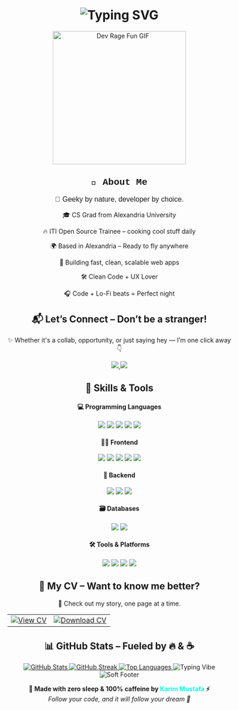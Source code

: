 
<!-- 🖥️ HEADER -->
<h1 align="center">
  <img src="https://readme-typing-svg.herokuapp.com?font=Fira+Code&size=30&pause=1000&center=true&vCenter=true&width=1000&lines=Hi%2C+I'm+Karim+Mustafa+%F0%9F%92%BB+%7C+I+write+code+that+ships+%F0%9F%92%A5;Full+Stack+Developer+%F0%9F%94%A5;Open+Source+Contributor+%F0%9F%A7%91%E2%80%8D%F0%9F%92%BB;Tech+Lover+%E2%9C%A8" alt="Typing SVG" />
</h1>

<div align="center">
  <img src="https://media0.giphy.com/media/v1.Y2lkPTc5MGI3NjExbmg5dzg0YXl5OW1pdnI3NWF5a291cGp0djJ6aXk5MjVzcDk4c2loaiZlcD12MV9pbnRlcm5hbF9naWZfYnlfaWQmY3Q9Zw/1RkDDoIVs3ntm/giphy.gif" width="300" alt="Dev Rage Fun GIF" />
</div>


<!-- 👾 ABOUT ME -->
<div align="center">
<h2 style="font-family: 'Courier New', Courier, monospace;">👾 About Me</h2>

<p style="font-family: 'Comic Sans MS', cursive, sans-serif; font-size: 16px;">
🧠 Geeky by nature, developer by choice.
</p>
<p>🎓 CS Grad from Alexandria University</p>
<p>🔥 ITI Open Source Trainee – cooking cool stuff daily</p>
<p>🌍 Based in Alexandria – Ready to fly anywhere</p>
<p>🎯 Building fast, clean, scalable web apps</p>
<p>🛠️ Clean Code + UX Lover</p>
<p>🎧 Code + Lo-Fi beats = Perfect night</p>
</div>

<!-- 📬 CONTACT -->
<div align="center">

## 📬 Let’s Connect – Don’t be a stranger!

✨ Whether it's a collab, opportunity, or just saying hey — I’m one click away 👇

<a href="mailto:karimmustafa495@gmail.com" target="_blank">
  <img src="https://img.shields.io/badge/Gmail-karimmustafa495@gmail.com-D14836?style=for-the-badge&logo=gmail&logoColor=white" />
</a>

<a href="https://www.linkedin.com/in/karim-mustafa-949207318/" target="_blank">
  <img src="https://img.shields.io/badge/LinkedIn-Karim%20Mustafa-0077B5?style=for-the-badge&logo=linkedin&logoColor=white" />
</a>

</div>

<!-- 🧠 SKILLS -->
<div align="center">

## 🧠 Skills & Tools

<h4>💻 Programming Languages</h4>
<img src="https://img.shields.io/badge/JavaScript-F7DF1E?style=for-the-badge&logo=javascript&logoColor=black" />
<img src="https://img.shields.io/badge/TypeScript-3178C6?style=for-the-badge&logo=typescript&logoColor=white" />
<img src="https://img.shields.io/badge/Java-007396?style=for-the-badge&logo=java&logoColor=white" />
<img src="https://img.shields.io/badge/C++-00599C?style=for-the-badge&logo=c%2B%2B&logoColor=white" />
<img src="https://img.shields.io/badge/SQL-4479A1?style=for-the-badge&logo=postgresql&logoColor=white" />

<h4>👨‍🎨 Frontend</h4>
<img src="https://img.shields.io/badge/React-61DAFB?style=for-the-badge&logo=react&logoColor=black" />
<img src="https://img.shields.io/badge/Next.js-000000?style=for-the-badge&logo=nextdotjs&logoColor=white" />
<img src="https://img.shields.io/badge/Angular-DD0031?style=for-the-badge&logo=angular&logoColor=white" />
<img src="https://img.shields.io/badge/Tailwind-38B2AC?style=for-the-badge&logo=tailwindcss&logoColor=white" />
<img src="https://img.shields.io/badge/Bootstrap-7952B3?style=for-the-badge&logo=bootstrap&logoColor=white" />

<h4>🧩 Backend</h4>
<img src="https://img.shields.io/badge/Node.js-339933?style=for-the-badge&logo=nodedotjs&logoColor=white" />
<img src="https://img.shields.io/badge/Express.js-000000?style=for-the-badge&logo=express&logoColor=white" />
<img src="https://img.shields.io/badge/NestJS-E0234E?style=for-the-badge&logo=nestjs&logoColor=white" />

<h4>🗃️ Databases</h4>
<img src="https://img.shields.io/badge/MongoDB-47A248?style=for-the-badge&logo=mongodb&logoColor=white" />
<img src="https://img.shields.io/badge/MySQL-4479A1?style=for-the-badge&logo=mysql&logoColor=white" />

<h4>🛠️ Tools & Platforms</h4>
<img src="https://img.shields.io/badge/Git-F05032?style=for-the-badge&logo=git&logoColor=white" />
<img src="https://img.shields.io/badge/Linux-FCC624?style=for-the-badge&logo=linux&logoColor=black" />
<img src="https://img.shields.io/badge/WordPress-21759B?style=for-the-badge&logo=wordpress&logoColor=white" />
<img src="https://img.shields.io/badge/Joomla-5091CD?style=for-the-badge&logo=joomla&logoColor=white" />
</div>

<!-- 📄 CV -->
<div align="center">

## 📄 My CV – Want to know me better?

🎯 Check out my story, one page at a time.

<table><tr>
<td>
<a href="https://drive.google.com/file/d/12fQFaAX79aeHkXm6PEJer9kny7YbCe8l/view?usp=sharing" target="_blank">
  <img src="https://img.shields.io/badge/View%20CV-Online-blue?style=for-the-badge&logo=google-drive&logoColor=white" alt="View CV" />
</a>
</td>
<td>
<a href="https://github.com/karimmustafa11/karimmustafa11/raw/main/KarimMustafa_CV.pdf" download>
  <img src="https://img.shields.io/badge/⬇️%20Download-CV-red?style=for-the-badge&logo=adobeacrobatreader&logoColor=white" alt="Download CV" />
</a>
</td>
</tr></table>
</div>

<!-- 📊 GITHUB STATS -->
<div align="center">

## 📊 GitHub Stats – Fueled by 🔥 & ☕️

<a href="https://github.com/karimmustafa11">
  <img src="https://github-readme-stats.vercel.app/api?username=karimmustafa11&show_icons=true&theme=tokyonight&count_private=true&hide=issues&border_radius=12&custom_title=Karim%20Mustafa's%20GitHub%20Stats" alt="GitHub Stats" />
</a>

<a href="https://github.com/karimmustafa11">
  <img src="https://github-readme-streak-stats.herokuapp.com?user=karimmustafa11&theme=tokyonight&border_radius=12&date_format=M%20j%5B%2C%20Y%5D" alt="GitHub Streak" />
</a>

<a href="https://github.com/karimmustafa11">
  <img src="https://github-readme-stats.vercel.app/api/top-langs/?username=karimmustafa11&layout=compact&theme=tokyonight&langs_count=8&border_radius=12&hide=html" alt="Top Languages" />
</a>

<img src="https://readme-typing-svg.herokuapp.com?font=Fira+Code&size=22&pause=1000&color=58A6FF&center=true&vCenter=true&width=700&lines=Consistency+is+key+%F0%9F%94%91;Code.+Commit.+Repeat.+%F0%9F%9A%80" alt="Typing Vibe" />
</div>

<!-- 🚀 END FOOTER -->
<div align="center">
<img src="https://capsule-render.vercel.app/api?type=soft&color=00ffe0,9333ea,3b82f6&height=120&section=footer&text=See+You+Around!&fontColor=ffffff&fontSize=28&animation=twinkling" alt="Soft Footer" />
<p>
  <strong>👑 Made with zero sleep & 100% caffeine by <span style="color:#00ffe0">Karim Mustafa</span> ⚡</strong><br/>
  <em>Follow your code, and it will follow your dream 🌌</em>
</p>
</div>
